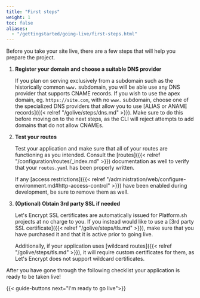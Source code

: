 ```yaml
---
title: "First steps"
weight: 1
toc: false
aliases:
  - "/gettingstarted/going-live/first-steps.html"
---
```


Before you take your site live, there are a few steps that will help you prepare the project.

1. **Register your domain and choose a suitable DNS provider**

    If you plan on serving exclusively from a subdomain such as the historically common `www.` subdomain, you will be able use any DNS provider that supports CNAME records. If you wish to use the apex domain, eg. `https://site.com`, with no `www.` subdomain, choose one of the specialized DNS providers that allow you to use [ALIAS or ANAME records]({{< relref "/golive/steps/dns.md" >}}). Make sure to do this before moving on to the next steps, as the CLI will reject attempts to add domains that do not allow CNAMEs.

2. **Test your routes**

    Test your application and make sure that all of your routes are functioning as you intended. Consult the [routes]({{< relref "/configuration/routes/_index.md" >}}) documentation as well to verify that your `routes.yaml` has been properly written.

    If any [access restrictions]({{< relref "/administration/web/configure-environment.md#http-access-control" >}}) have been enabled during development, be sure to remove them as well.

3. **(Optional) Obtain 3rd party SSL if needed**

    Let's Encrypt SSL certificates are automatically issued for Platform.sh projects at no charge to you. If you instead would like to use a [3rd party SSL certificate]({{< relref "/golive/steps/tls.md" >}}), make sure that you have purchased it and that it is active prior to going live.

    Additionally, if your application uses [wildcard routes]({{< relref "/golive/steps/tls.md" >}}), it will require custom certificates for them, as Let's Encrypt does not support wildcard certificates.

After you have gone through the following checklist your application is ready to be taken live!

{{< guide-buttons next="I'm ready to go live">}}
